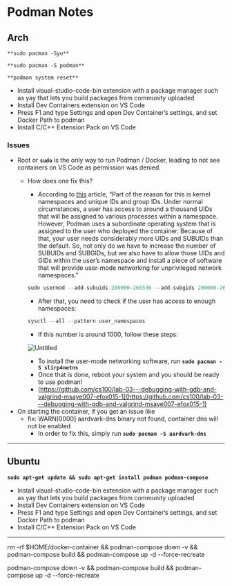 # Podman Notes

## Arch

`**sudo pacman -Syu**`

`**sudo pacman -S podman**`

`**podman system reset**`

- Install visual-studio-code-bin extension with a package manager such as yay that lets you build packages from community uploaded
- Install Dev Containers extension on VS Code
- Press F1 and type Settings and open Dev Container’s settings, and set Docker Path to podman
- Install C/C++ Extension Pack on VS Code

### Issues

- Root or **`sudo`** is the only way to run Podman / Docker, leading to not see containers on VS Code as permission was denied.
    - How does one fix this?
        - According to [this](https://www.techrepublic.com/article/enable-podman-sudoless-container-management/) article, “Part of the reason for this is kernel namespaces and unique IDs and group IDs. Under normal circumstances, a user has access to around a thousand UIDs that will be assigned to various processes within a namespace. However, Podman uses a subordinate operating system that is assigned to the user who deployed the container. Because of that, your user needs considerably more UIDs and SUBUIDs than the default. So, not only do we have to increase the number of SUBUIDs and SUBGIDs, but we also have to allow those UIDs and GIDs within the user’s namespace and install a piece of software that will provide user-mode networking for unprivileged network namespaces.”
        
        ```jsx
        sudo usermod --add-subuids 200000-265536 --add-subgids 200000-265536 $USER
        ```
        
        - After that, you need to check if the user has access to enough namespaces:
        
        ```jsx
        sysctl --all --pattern user_namespaces
        ```
        
        - If this number is around 1000, follow these steps:
        
        ![Untitled](Podman%20Notes%2080beb3c5fd904cde9a0195c40587164c/Untitled.png)
        
        - To install the user-mode networking software, run **`sudo pacman -S slirp4netns`**
        - Once that is done, reboot your system and you should be ready to use podman!
        - [https://github.com/cs100/lab-03---debugging-with-gdb-and-valgrind-msaye007-efox015-1](https://github.com/cs100/lab-03---debugging-with-gdb-and-valgrind-msaye007-efox015-1)
- On starting the container, if you get an issue like
    - fix: WARN[0000] aardvark-dns binary not found, container dns will not be enabled
        - In order to fix this, simply run **`sudo pacman -S aardvark-dns`**

---

## Ubuntu

**`sudo apt-get update && sudo apt-get install podman podman-compose`**

- Install visual-studio-code-bin extension with a package manager such as yay that lets you build packages from community uploaded
- Install Dev Containers extension on VS Code
- Press F1 and type Settings and open Dev Container’s settings, and set Docker Path to podman
- Install C/C++ Extension Pack on VS Code

---

rm -rf $HOME/docker-container && podman-compose down -v && podman-compose build && podman-compose up -d --force-recreate

podman-compose down -v && podman-compose build && podman-compose up -d --force-recreate